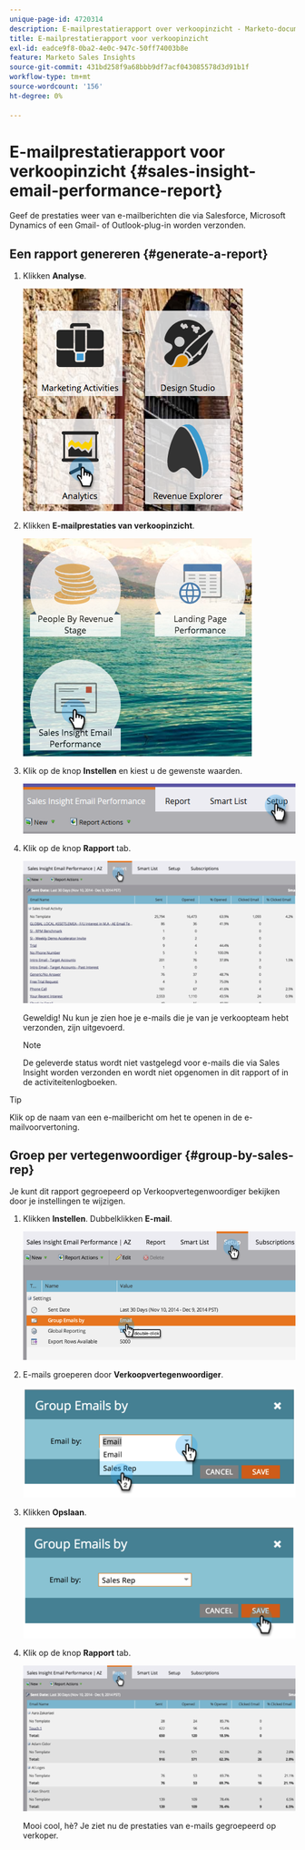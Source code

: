 ```yaml
---
unique-page-id: 4720314
description: E-mailprestatierapport over verkoopinzicht - Marketo-documenten - productdocumentatie
title: E-mailprestatierapport voor verkoopinzicht
exl-id: eadce9f8-0ba2-4e0c-947c-50ff74003b8e
feature: Marketo Sales Insights
source-git-commit: 431bd258f9a68bbb9df7acf043085578d3d91b1f
workflow-type: tm+mt
source-wordcount: '156'
ht-degree: 0%

---
```


# E-mailprestatierapport voor verkoopinzicht {#sales-insight-email-performance-report}

Geef de prestaties weer van e-mailberichten die via Salesforce, Microsoft Dynamics of een Gmail- of Outlook-plug-in worden verzonden.

## Een rapport genereren {#generate-a-report}

1. Klikken **Analyse**.

   ![](assets/mainnav-analyticshand-small.png)

1. Klikken **E-mailprestaties van verkoopinzicht**.

   ![](assets/analytics-salesemailreporthand.png)

1. Klik op de knop **Instellen** en kiest u de gewenste waarden.

   ![](assets/three.png)

1. Klik op de knop **Rapport** tab.

   ![](assets/image2014-12-9-12-3a5-3a35.png)

   Geweldig! Nu kun je zien hoe je e-mails die je van je verkoopteam hebt verzonden, zijn uitgevoerd.

   >[!NOTE]
   >
   >De geleverde status wordt niet vastgelegd voor e-mails die via Sales Insight worden verzonden en wordt niet opgenomen in dit rapport of in de activiteitenlogboeken.

>[!TIP]
>
>Klik op de naam van een e-mailbericht om het te openen in de e-mailvoorvertoning.

## Groep per vertegenwoordiger {#group-by-sales-rep}

Je kunt dit rapport gegroepeerd op Verkoopvertegenwoordiger bekijken door je instellingen te wijzigen.

1. Klikken **Instellen**. Dubbelklikken **E-mail**.

   ![](assets/image2014-12-9-12-3a12-3a19.png)

1. E-mails groeperen door **Verkoopvertegenwoordiger**.

   ![](assets/image2014-12-9-12-3a16-3a42.png)

1. Klikken **Opslaan**.

   ![](assets/image2014-12-9-12-3a17-3a39.png)

1. Klik op de knop **Rapport** tab.

   ![](assets/image2014-12-9-12-3a19-3a7.png)

   Mooi cool, hè? Je ziet nu de prestaties van e-mails gegroepeerd op verkoper.
